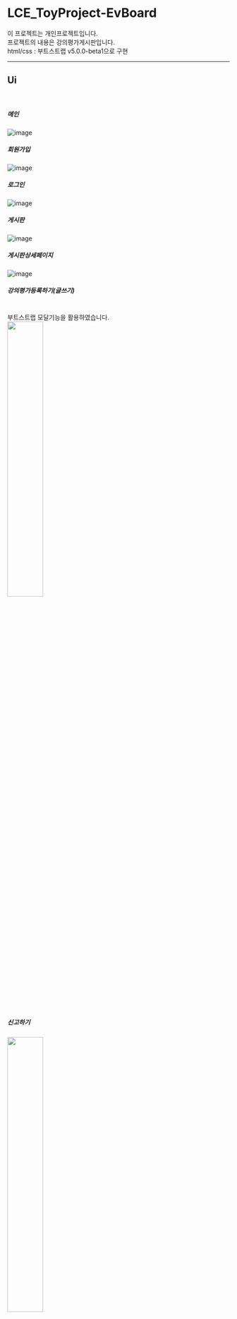 # LCE_ToyProject-EvBoard

이 프로젝트는 개인프로젝트입니다.
<br>
프로젝트의 내용은 강의평가게시판입니다.
<br>
html/css : 부트스트랩 v5.0.0-beta1으로 구현
<hr>
<h2>Ui</h2>
<br>
<h5>메인</h5>

![image](https://user-images.githubusercontent.com/71121027/104991069-415eee00-5a61-11eb-90b2-f1c4d971d3d3.png)

<h5>회원가입</h5>

![image](https://user-images.githubusercontent.com/71121027/104991224-9995f000-5a61-11eb-92ca-cf5aa07778a4.png)

<h5>로그인</h5>

![image](https://user-images.githubusercontent.com/71121027/104991278-b8948200-5a61-11eb-9402-41cd1094fefa.png)

<h5>게시판</h5>

![image](https://user-images.githubusercontent.com/71121027/104991395-f98c9680-5a61-11eb-998c-d768675a1eea.png)

<h5>게시판상세페이지</h5>

![image](https://user-images.githubusercontent.com/71121027/104991504-3eb0c880-5a62-11eb-98ec-f1f7dc034a3c.png)

<h5>강의평가등록하기(글쓰기)</h5>
<br>
부트스트랩 모달기능을 활용하였습니다.
<br>
<img src="![image](https://user-images.githubusercontent.com/71121027/104991563-6142e180-5a62-11eb-9e99-be669243ea05.png)" width="40%">

<h5>신고하기</h5>

<img src="![image](https://user-images.githubusercontent.com/71121027/104991853-0b226e00-5a63-11eb-8b94-e45749c41060.png)" width="40%">

